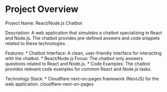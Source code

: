 # Project Overview

Project Name: React/Node.js Chatbot

  Description: A web application that *simulates* a chatbot specializing in React and Node.js. The chatbot provides pre-defined answers and code snippets related to these technologies.

  Features:
    *   Chatbot Interface: A clean, user-friendly interface for interacting with the chatbot.
    *   React/Node.js Focus: The chatbot only answers questions related to React and Node.js.
    *   Code Examples: The chatbot provides relevant code examples for common React and Node.js tasks.

  Technology Stack:
    *   Cloudflare next-on-pages framework (NextJS) for the web application.
    <stack>cloudflare-next-on-pages</stack>